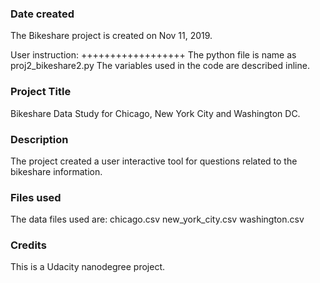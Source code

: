 ### Date created
The Bikeshare project is created on Nov 11, 2019.

User instruction:
++++++++++++++++++
The python file is name as proj2_bikeshare2.py
The variables used in the code are described inline.

### Project Title
Bikeshare Data Study for Chicago, New York City and Washington DC.

### Description
The project created a user interactive tool for questions related to the bikeshare information.

### Files used
The data files used are:
  chicago.csv
  new_york_city.csv
  washington.csv

### Credits
This is a Udacity nanodegree project.
